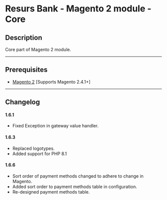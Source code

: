 
# Resurs Bank - Magento 2 module - Core

## Description

Core part of Magento 2 module.

---

## Prerequisites

* [Magento 2](https://devdocs.magento.com/guides/v2.4/install-gde/bk-install-guide.html) [Supports Magento 2.4.1+]

---

## Changelog

#### 1.6.1

* Fixed Exception in gateway value handler.

#### 1.6.3

* Replaced logotypes.
* Added support for PHP 8.1 

#### 1.6.6

* Sort order of payment methods changed to adhere to change in Magento.
* Added sort order to payment methods table in configuration.
* Re-designed payment methods table.
